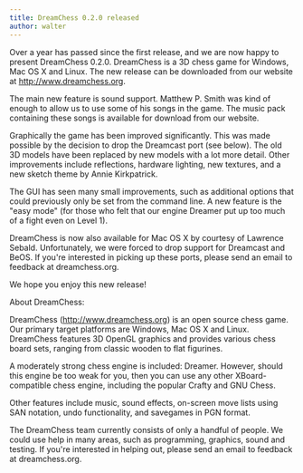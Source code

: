 ```yaml
---
title: DreamChess 0.2.0 released
author: walter
---
```

Over a year has passed since the first release, and we are now happy to present DreamChess 0.2.0. DreamChess is a 3D chess game for Windows, Mac OS X and Linux. The new release can be downloaded from our website at http://www.dreamchess.org.

The main new feature is sound support. Matthew P. Smith was kind of enough to allow us to use some of his songs in the game. The music pack containing these songs is available for download from our website.

Graphically the game has been improved significantly. This was made possible by the decision to drop the Dreamcast port (see below). The old 3D models have been replaced by new models with a lot more detail. Other improvements include reflections, hardware lighting, new textures, and a new sketch theme by Annie Kirkpatrick.

The GUI has seen many small improvements, such as additional options that could previously only be set from the command line. A new feature is the "easy mode" (for those who felt that our engine Dreamer put up too much of a fight even on Level 1).

DreamChess is now also available for Mac OS X by courtesy of Lawrence Sebald. Unfortunately, we were forced to drop support for Dreamcast and BeOS. If you're interested in picking up these ports, please send an email to feedback at dreamchess.org.

We hope you enjoy this new release!

About DreamChess:

DreamChess (http://www.dreamchess.org) is an open source chess game. Our primary target platforms are Windows, Mac OS X and Linux. DreamChess features 3D OpenGL graphics and provides various chess board sets, ranging from classic wooden to flat figurines.

A moderately strong chess engine is included: Dreamer. However, should this engine be too weak for you, then you can use any other XBoard-compatible chess engine, including the popular Crafty and GNU Chess.

Other features include music, sound effects, on-screen move lists using SAN notation, undo functionality, and savegames in PGN format.

The DreamChess team currently consists of only a handful of people. We could use help in many areas, such as programming, graphics, sound and testing. If you're interested in helping out, please send an email to feedback at dreamchess.org.
